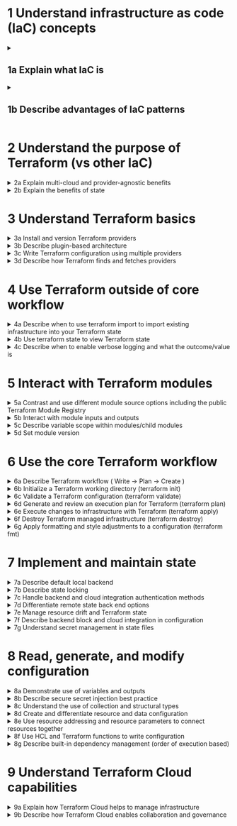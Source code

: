 # 1	Understand infrastructure as code (IaC) concepts

<details><summary><h2>1a	Explain what IaC is</h2></summary>
 


</details>
<details><summary><h2>1b	Describe advantages of IaC patterns</h2></summary>
 
  
</details>

# 2	Understand the purpose of Terraform (vs other IaC)
<details><summary>2a	Explain multi-cloud and provider-agnostic benefits</summary>
  
</details>
<details><summary>2b	Explain the benefits of state</summary>
  
</details>

# 3	Understand Terraform basics
<details><summary>3a	Install and version Terraform providers</summary>
</details>
<details><summary>3b	Describe plugin-based architecture</summary>
</details>
<details><summary>3c	Write Terraform configuration using multiple providers</summary>
</details>
<details><summary>3d	Describe how Terraform finds and fetches providers</summary>
</details>

# 4	Use Terraform outside of core workflow
<details><summary>4a	Describe when to use terraform import to import existing infrastructure into your Terraform state</summary>
</details>
<details><summary>4b	Use terraform state to view Terraform state</summary>
</details>
<details><summary>4c	Describe when to enable verbose logging and what the outcome/value is</summary>
</details>

# 5	Interact with Terraform modules
<details><summary>5a	Contrast and use different module source options including the public Terraform Module Registry</summary>
</details>
<details><summary>5b	Interact with module inputs and outputs</summary>
</details>
<details><summary>5c	Describe variable scope within modules/child modules</summary>
</details>
<details><summary>5d	Set module version</summary>
</details>

# 6	Use the core Terraform workflow
<details><summary>6a	Describe Terraform workflow ( Write -> Plan -> Create )</summary>
</details>
<details><summary>6b	Initialize a Terraform working directory (terraform init)</summary>
</details>
<details><summary>6c	Validate a Terraform configuration (terraform validate)</summary>
</details>
<details><summary>6d	Generate and review an execution plan for Terraform (terraform plan)</summary>
</details>
<details><summary>6e	Execute changes to infrastructure with Terraform (terraform apply)</summary>
</details>
<details><summary>6f	Destroy Terraform managed infrastructure (terraform destroy)</summary>
</details>
<details><summary>6g	Apply formatting and style adjustments to a configuration (terraform fmt)</summary>
</details>

# 7	Implement and maintain state
<details><summary>7a	Describe default local backend</summary>
</details>
<details><summary>7b	Describe state locking</summary>
</details>
<details><summary>7c	Handle backend and cloud integration authentication methods</summary>
</details>
<details><summary>7d	Differentiate remote state back end options</summary>
</details>
<details><summary>7e	Manage resource drift and Terraform state</summary>
</details>
<details><summary>7f	Describe backend block and cloud integration in configuration</summary>
</details>
<details><summary>7g	Understand secret management in state files</summary>
</details>

# 8	Read, generate, and modify configuration
<details><summary>8a	Demonstrate use of variables and outputs</summary>
</details>
<details><summary>8b	Describe secure secret injection best practice</summary>
</details>
<details><summary>8c	Understand the use of collection and structural types</summary>
</details>
<details><summary>8d	Create and differentiate resource and data configuration</summary>
</details>
<details><summary>8e	Use resource addressing and resource parameters to connect resources together</summary>
</details>
<details><summary>8f	Use HCL and Terraform functions to write configuration</summary>
</details>
<details><summary>8g	Describe built-in dependency management (order of execution based)</summary>
</details>

# 9	Understand Terraform Cloud capabilities
<details><summary>9a	Explain how Terraform Cloud helps to manage infrastructure</summary>
</details>
<details><summary>9b	Describe how Terraform Cloud enables collaboration and governance</summary>
</details>
